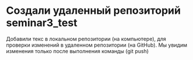 # Создали удаленный репозиторий seminar3_test

Добавили текс в локальном репозитории (на компьютере), для проверки изменений в удаленном репозитории (на GitHub).
Мы увидим изменения только после выполнения команды (git push)
